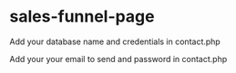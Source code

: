 # sales-funnel-page

Add your database name and credentials in contact.php


Add your your email to send and password in contact.php

